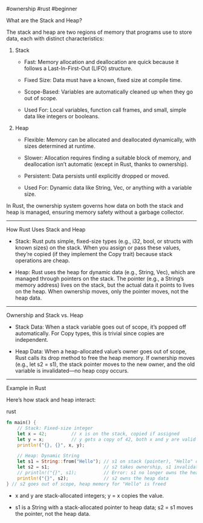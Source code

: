 #ownership #rust #beginner 

What are the Stack and Heap?

The stack and heap are two regions of memory that programs use to store data, each with distinct characteristics:

1. Stack
    
    - Fast: Memory allocation and deallocation are quick because it follows a Last-In-First-Out (LIFO) structure.
        
    - Fixed Size: Data must have a known, fixed size at compile time.
        
    - Scope-Based: Variables are automatically cleaned up when they go out of scope.
        
    - Used For: Local variables, function call frames, and small, simple data like integers or booleans.
        
2. Heap
    
    - Flexible: Memory can be allocated and deallocated dynamically, with sizes determined at runtime.
        
    - Slower: Allocation requires finding a suitable block of memory, and deallocation isn’t automatic (except in Rust, thanks to ownership).
        
    - Persistent: Data persists until explicitly dropped or moved.
        
    - Used For: Dynamic data like String, Vec, or anything with a variable size.
        

In Rust, the ownership system governs how data on both the stack and heap is managed, ensuring memory safety without a garbage collector.

---

How Rust Uses Stack and Heap

- Stack: Rust puts simple, fixed-size types (e.g., i32, bool, or structs with known sizes) on the stack. When you assign or pass these values, they’re copied (if they implement the Copy trait) because stack operations are cheap.
    
- Heap: Rust uses the heap for dynamic data (e.g., String, Vec), which are managed through pointers on the stack. The pointer (e.g., a String’s memory address) lives on the stack, but the actual data it points to lives on the heap. When ownership moves, only the pointer moves, not the heap data.
    

---

Ownership and Stack vs. Heap

- Stack Data: When a stack variable goes out of scope, it’s popped off automatically. For Copy types, this is trivial since copies are independent.
    
- Heap Data: When a heap-allocated value’s owner goes out of scope, Rust calls its drop method to free the heap memory. If ownership moves (e.g., let s2 = s1), the stack pointer moves to the new owner, and the old variable is invalidated—no heap copy occurs.
    

---

Example in Rust

Here’s how stack and heap interact:

rust

```rust
fn main() {
    // Stack: Fixed-size integer
    let x = 42;         // x is on the stack, copied if assigned
    let y = x;          // y gets a copy of 42, both x and y are valid
    println!("{}, {}", x, y);

    // Heap: Dynamic String
    let s1 = String::from("Hello"); // s1 on stack (pointer), "Hello" on heap
    let s2 = s1;                    // s2 takes ownership, s1 invalidated
    // println!("{}", s1);          // Error: s1 no longer owns the heap data
    println!("{}", s2);             // s2 owns the heap data
} // s2 goes out of scope, heap memory for "Hello" is freed
```

- x and y are stack-allocated integers; y = x copies the value.
    
- s1 is a String with a stack-allocated pointer to heap data; s2 = s1 moves the pointer, not the heap data.